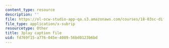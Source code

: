 ```yaml
---
content_type: resource
description: ''
file: https://ol-ocw-studio-app-qa.s3.amazonaws.com/courses/18-03sc-differential-equations-fall-2011/fd769f15a776045e408956bd0123b6bd_eyNm7XGJr4s.srt
file_type: application/x-subrip
resourcetype: Other
title: 3play caption file
uid: fd769f15-a776-045e-4089-56bd0123b6bd
---
```

